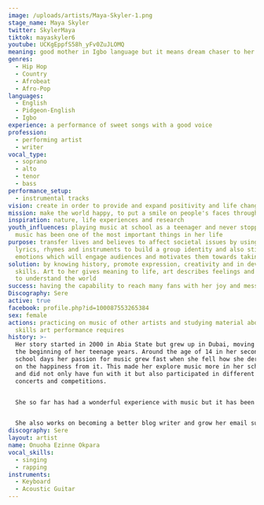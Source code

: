 ```yaml
---
image: /uploads/artists/Maya-Skyler-1.png
stage_name: Maya Skyler
twitter: SkylerMaya
tiktok: mayaskyler6
youtube: UCKgEppfS58h_yFv0ZuJLOMQ
meaning: good mother in Igbo language but it means dream chaser to her
genres:
  - Hip Hop
  - Country
  - Afrobeat
  - Afro-Pop
languages:
  - English
  - Pidgeon-English
  - Igbo
experience: a performance of sweet songs with a good voice
profession:
  - performing artist
  - writer
vocal_type:
  - soprano
  - alto
  - tenor
  - bass
performance_setup:
  - instrumental tracks
vision: create in order to provide and expand positivity and life changing experiences
mission: make the world happy, to put a smile on people's faces through her music
inspiration: nature, life experiences and research
youth_influences: playing music at school as a teenager and never stopped and
  music has been one of the most important things in her life
purpose: transfer lives and believes to affect societal issues by using good
  lyrics, rhymes and instruments to build a group identity and also stir strong
  emotions which will engage audiences and motivates them towards taking action
solution: by knowing history, promote expression, creativity and in developing
  skills. Art to her gives meaning to life, art describes feelings and it helps
  to understand the world
success: having the capability to reach many fans with her joy and messages
Discography: Sere
active: true
facebook: profile.php?id=100087553265384
sex: female
actions: practicing on music of other artists and studying material about the
  skills art performance requires
history: >-
  Her story started in 2000 in Abia State but grew up in Dubai, moving back at
  the beginning of her teenage years. Around the age of 14 in her secondary
  school days her passion for music grew fast when she fell how she derived her
  on the happiness from it. This made her explore music more in her school days
  and did not only have fun with it but also participated in different school
  concerts and competitions.


  She so far has had a wonderful experience with music but it has been very difficult to progress in the eastern part of Nigeria due to lack of connection and funding but keeps pushing and never gives up on her dreams. She first became known by her song titled Maya Skyler which she made with Paragon D Flowkiller, has since worked on several songs such as Your Love and Ghetto Prayer and is ready to bring it to a higher level.


  She also works on becoming a better blog writer and grow her email subscribers list to improve her art business skills.
discography: Sere
layout: artist
name: Onuoha Ezinne Okpara
vocal_skills:
  - singing
  - rapping
instruments:
  - Keyboard
  - Acoustic Guitar
---
```


